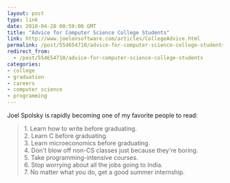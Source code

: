 ```yaml
---
layout: post
type: link
date: 2010-04-28 00:59:00 GMT
title: "Advice for Computer Science College Students"
link: http://www.joelonsoftware.com/articles/CollegeAdvice.html
permalink: /post/554654710/advice-for-computer-science-college-students
redirect_from: 
  - /post/554654710/advice-for-computer-science-college-students
categories:
- college
- graduation
- careers
- computer science
- programming
---
```

Joel Spolsky is rapidly becoming one of my favorite people to read:
<blockquote>
1. Learn how to write before graduating.<br>
2. Learn C before graduating.<br>
3. Learn microeconomics before graduating.<br>
4. Don't blow off non-CS classes just because they're boring.<br>
5. Take programming-intensive courses.<br>
6. Stop worrying about all the jobs going to India.<br>
7. No matter what you do, get a good summer internship.</blockquote>